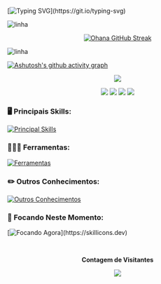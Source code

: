 [![Typing SVG](https://readme-typing-svg.herokuapp.com/?font=Fredoka&color=FFFFFF&size=25&center=true&vCenter=true&width=1000&lines=Oii!+eu+sou+a+Ohana+👋🏻;Estudante+de+Analise+e+Desenvolvimento+de+Sistemas+na+UniFECAF;)](https://git.io/typing-svg) 

![linha](https://user-images.githubusercontent.com/73097560/115834477-dbab4500-a447-11eb-908a-139a6edaec5c.gif)

<div align="center">

  [![Ohana GitHub Streak](https://streak-stats.demolab.com/?user=ohanasantos&theme=midnight-purple&hide_border=true&border_radius=4.5&locale=pt_BR&date_format=&mode=weekly&exclude_days=&sections=total%2Ccurrent%2Clongest&card_width=495&card_height=195&type=svg&background-type=solid&properties=background)](https://git.io/streak-stats)
</div>

![linha](https://user-images.githubusercontent.com/73097560/115834477-dbab4500-a447-11eb-908a-139a6edaec5c.gif)

[![Ashutosh's github activity graph](https://github-readme-activity-graph.vercel.app/graph?username=ohanasantos&bg_color=000000&color=550974FF&line=0A0E6EFF&point=0a855c&area=true&hide_border=true)](https://github.com/ashutosh00710/github-readme-activity-graph)

<p align="center">
  <img src="https://github-profile-trophy.vercel.app/?username=ohanasantos&theme=onedark&row=2&no-bg=true&column=3&margin-w=15&margin-h=15" />
</p>

<div align="center">  
<a href="https://www.instagram.com/ohanacorreia/" target="_blank"><img src="https://img.shields.io/badge/-Instagram-%23E4405F?style=for-the-badge&logo=instagram&logoColor=white"></a>
<a href = "mailto:ohanacorreia7@hotmail.com"><img src="https://img.shields.io/badge/-email-%23333?style=for-the-badge&logo=gmail&logoColor=white" target="_blank"></a>
<a href="https://discord.com/channels/@ohanacorreia" target="_blank"><img src="https://img.shields.io/badge/Discord-7289DA?style=for-the-badge&logo=discord&logoColor=white" target="_blank"></a>
<a href="#" target="_blank"><img src="https://img.shields.io/badge/-LinkedIn-%230077B5?style=for-the-badge&logo=linkedin&logoColor=white" target="_blank"></a> 
</div> 
 
### 🖥️ Principais Skills:
[![Principal Skills](https://skillicons.dev/icons?i=java,python)](https://skillicons.dev)

### 👩🏻‍💻 Ferramentas:
[![Ferramentas](https://skillicons.dev/icons?i=vscode,idea,pycharm,eclipse,git,github)](https://skillicons.dev)

### ✏️ Outros Conhecimentos:
[![Outros Conhecimentos](https://skillicons.dev/icons?i=html,css,js)](https://skillicons.dev)

### 🌱 Focando Neste Momento:
[![Focando Agora](https://skillicons.dev/icons?i=java,)](https://skillicons.dev)

<div align="center">
<br><p align="centre"><b>Contagem de Visitantes</b></p>  
<p align="center"><img align="center" src="https://profile-counter.glitch.me/{ohanasantos}/count.svg" /></p> 
<br></div>
